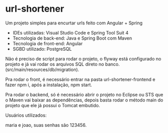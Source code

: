 # url-shortener
Um projeto simples para encurtar urls feito com Angular + Spring

- IDEs utilizadas: Visual Studio Code e Spring Tool Suit 4
- Tecnologia de back-end: Java e Spring Boot com Maven
- Tecnologia de front-end: Angular
- SGBD utilizado: PostgreSQL

Não é preciso de script para rodar o projeto, o flyway está configurado no projeto e já vai rodar os
arquivos SQL direto no banco. (src/main/resources/db/migration).

Pra rodar o front, é necessário entrar na pasta url-shortener-frontend e fazer npm i, após a instalação, npm start.

Pra rodar o backend, só é necessário abrir o projeto no Eclipse ou STS que o Maven vai baixar as dependências,
depois basta rodar o método main do projeto que ele já possui o Tomcat embutido.

Usuários utilizados:

maria e joao, suas senhas são 123456.
